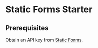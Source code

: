 # Static Forms Starter

## Prerequisites

Obtain an API key from [Static Forms](https://www.staticforms.xyz/).